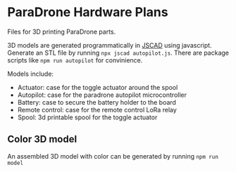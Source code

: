 # ParaDrone Hardware Plans

Files for 3D printing ParaDrone parts.

3D models are generated programmatically in [JSCAD](https://github.com/jscad/OpenJSCAD.org) using javascript.
Generate an STL file by running `npx jscad autopilot.js`. There are package scripts like `npm run autopilot` for convinience.

Models include:

 - Actuator: case for the toggle actuator around the spool
 - Autopilot: case for the paradrone autopilot microcontroller
 - Battery: case to secure the battery holder to the board
 - Remote control: case for the remote control LoRa relay
 - Spool: 3d printable spool for the toggle actuator

## Color 3D model

An assembled 3D model with color can be generated by running `npm run model`
